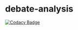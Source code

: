 # debate-analysis
[![Codacy Badge](https://api.codacy.com/project/badge/Grade/4445b69dabb1469bad2f469854620e9f)](https://www.codacy.com/app/dvdwllc/debate-analysis?utm_source=github.com&utm_medium=referral&utm_content=dvdwllc/debate-analysis&utm_campaign=badger)
